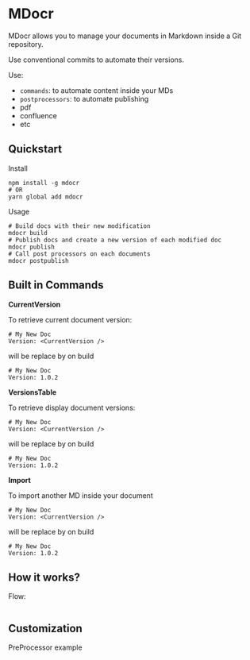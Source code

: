 # MDocr

MDocr allows you to manage your documents in Markdown inside a Git repository.

Use conventional commits to automate their versions.

Use:

- `commands`: to automate content inside your MDs
- `postprocessors`: to automate publishing
- pdf
- confluence
- etc

## Quickstart

Install

```
npm install -g mdocr
# OR
yarn global add mdocr
```

Usage

```
# Build docs with their new modification
mdocr build
# Publish docs and create a new version of each modified doc
mdocr publish
# Call post processors on each documents
mdocr postpublish
```

## Built in Commands

**CurrentVersion**

To retrieve current document version:

```
# My New Doc
Version: <CurrentVersion />
```

will be replace by on build

```
# My New Doc
Version: 1.0.2
```

**VersionsTable**

To retrieve display document versions:

```
# My New Doc
Version: <CurrentVersion />
```

will be replace by on build

```
# My New Doc
Version: 1.0.2
```

**Import**

To import another MD inside your document

```
# My New Doc
Version: <CurrentVersion />
```

will be replace by on build

```
# My New Doc
Version: 1.0.2
```

## How it works?

Flow:

```

```

## Customization

PreProcessor example

```

```
